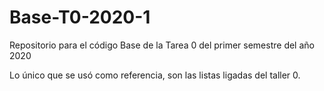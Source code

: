 # Base-T0-2020-1
Repositorio para el código Base de la Tarea 0 del primer semestre del año 2020

Lo único que se usó como referencia, son las listas ligadas del taller 0.
